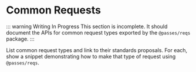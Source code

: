 # Common Requests

::: warning Writing In Progress
This section is incomplete. It should document the APIs for common request types exported by the `@passes/reqs` package.
:::

List common request types and link to their standards proposals. For each, show a snippet demonstrating how to make that type of request using `@passes/reqs`.